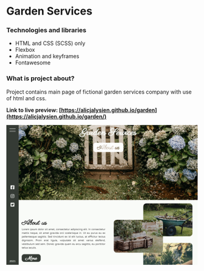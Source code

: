 # Garden Services

### Technologies and libraries
- HTML and CSS (SCSS) only
- Flexbox
- Animation and keyframes
- Fontawesome

### What is project about?
Project contains main page of fictional garden services company with use of html and css.

**Link to live preview: [https://alicjalysien.github.io/garden](https://alicjalysien.github.io/garden/)**

![Image - preview of my page](/img/readme-example.png)
